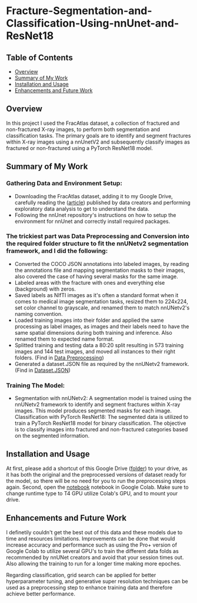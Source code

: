 # Fracture-Segmentation-and-Classification-Using-nnUnet-and-ResNet18

## Table of Contents

- [Overview](#overview)
- [Summary of My Work](#summary-of-my-work)
- [Installation and Usage](#installation-and-usage)
- [Enhancements and Future Work](#enhancements-and-future-work)

## Overview
In this project I used the FracAtlas dataset, a collection of fractured and non-fractured X-ray images, to perform both segmentation and classification tasks. The primary goals are to identify and segment fractures within X-ray images using a nnUnetV2 and subsequently classify images as fractured or non-fractured using a PyTorch ResNet18 model.

## Summary of My Work

### Gathering Data and Environment Setup:
- Downloading the FracAtlas dataset, adding it to my Google Drive, carefully reading the ([article](https://www.nature.com/articles/s41597-023-02432-4)) published by data creators and performing exploratory data analysis to get to understand the data.
- Following the nnUnet repository's instructions on how to setup the environment for nnUnet and correctly install required packages.

### The trickiest part was Data Preprocessing and Conversion into the required folder structure to fit the nnUNetv2 segmentation framework, and I did the following:
- Converted the COCO JSON annotations into labeled images, by reading the annotations file and mapping segmentation masks to their images, also covered the case of having several masks for the same image.
- Labeled areas with the fracture with ones and everything else (background) with zeros.
- Saved labels as NIfTI images as it's often a standard format when it comes to medical image segmentation tasks, resized them to 224x224, set color channel to grayscale, and renamed them to match nnUNetv2's naming convention.
- Loaded training images into their folder and applied the same processing as label images, as images and their labels need to have the same spatial dimensions during both training and inference. Also renamed them to expected name format.
- Splitted training and testing data a 80:20 split resulting in 573 training images and 144 test images, and moved all instances to their right folders.
(Find in [Data Preprocessing](Data_Preprocessing.ipynb))
- Generated a dataset.JSON file as required by the nnUNetv2 framework.
(Find in [Dataset.JSON](datasetJSON.ipynb))

### Training The Model:
- Segmentation with nnUNetv2: A segmentation model is trained using the nnUNetv2 framework to identify and segment fractures within X-ray images. This model produces segmented masks for each image.
Classification with PyTorch ResNet18: The segmented data is utilized to train a PyTorch ResNet18 model for binary classification. The objective is to classify images into fractured and non-fractured categories based on the segmented information.

## Installation and Usage

At first, please add a shortcut of this Google Drive ([folder](https://drive.google.com/drive/folders/1wmULTo-87FWcIvIN-YeSgEyH1838fymj?usp=sharing)) to your drive, as it has both the original and the preprocessed versions of dataset ready for the model, so there will be no need for you to run the preprocessing steps again.
Second, open the [notebook](data/your_file.txt) notebook in Google Colab. Make sure to change runtime type to T4 GPU utilize Colab's GPU, and to mount your drive.

## Enhancements and Future Work

I definetily couldn't get the best out of this data and these models due to time and resources limitations. Improvements can be done that would increase accuracy and performance such as using the Pro+ version of Google Colab to utilize several GPU's to train the different data folds as recommended by nnUNet creators and avoid that your session times out. Also allowing the training to run for a longer time making more epoches.

Regarding classification, grid search can be applied for better hyperparameter tuning, and generative super resolution techniques can be used as a preprocessing step to enhance training data and therefore achieve better performance.

